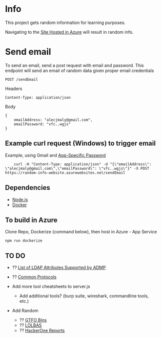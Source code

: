 # Info
This project gets random information for learning purposes.

Navigating to the [Site Hosted in Azure](https://random-info-website.azurewebsites.net/) will result in random info.


# Send email
To send an email, send a post request with email and password. 
This endpoint will send an email of random data given proper email credentials
```
POST /sendEmail
```
Headers
```
Content-Type: application/json
```
Body
```
{
    emailAddress: "alecjmaly@gmail.com",
    emailPassword: "vfc..wgjs"
}
``` 

## Example curl request (Windows) to trigger email
Example, using Gmail and [App-Specific Password](https://support.google.com/accounts/answer/185833?hl=en)

```
    curl -H "Content-Type: application/json" -d "{\"emailAddress\": \"alecjmaly@gmail.com\",\"emailPassword\": \"vfc..wgjs\"}" -X POST https://random-info-website.azurewebsites.net/sendEmail
```


## Dependencies
- [Node.js](https://nodejs.org/en/download/)
- [Docker](https://docs.docker.com/)

## To build in Azure
Clone Repo, Dockerize (command below), then host in Azure - App Service
``` 
npm run dockerize
```

## TO DO
- ?? [List of LDAP Attributes Supported by ADMP](https://www.manageengine.com/products/ad-manager/help/csv-import-management/active-directory-ldap-attributes.html)
- ?? [Common Protocols](https://en.wikibooks.org/wiki/Network_Plus_Certification/Technologies/Common_Protocols)
- Add more tool cheatsheets to server.js 
    - Add additional tools? (burp suite, wireshark, commandline tools, etc.)

- Add Random
  - ?? [GTFO Bins](https://gtfobins.github.io/)
  - ?? [LOLBAS](https://lolbas-project.github.io/)
  - ?? [HackerOne Reports](https://hackerone.com/hacktivity?sort_type=latest_disclosable_activity_at&filter=type%3Aall&page=1&range=forever)
